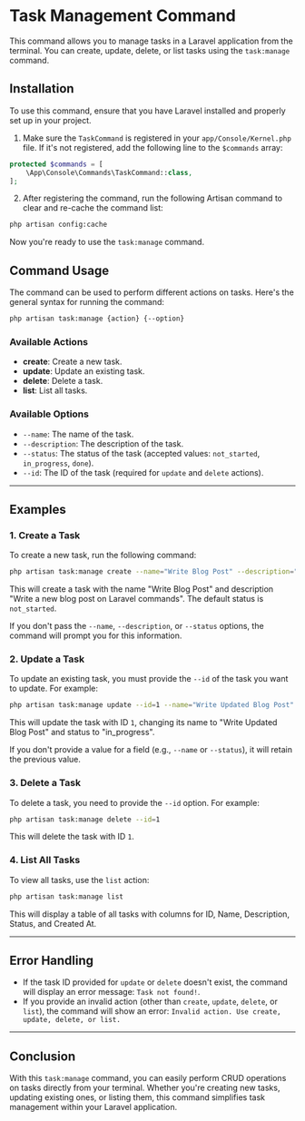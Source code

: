 
# Task Management Command

This command allows you to manage tasks in a Laravel application from the terminal. You can create, update, delete, or list tasks using the `task:manage` command.

## Installation

To use this command, ensure that you have Laravel installed and properly set up in your project.

1. Make sure the `TaskCommand` is registered in your `app/Console/Kernel.php` file. If it's not registered, add the following line to the `$commands` array:

```php
protected $commands = [
    \App\Console\Commands\TaskCommand::class,
];
```

2. After registering the command, run the following Artisan command to clear and re-cache the command list:

```bash
php artisan config:cache
```

Now you're ready to use the `task:manage` command.

## Command Usage

The command can be used to perform different actions on tasks. Here's the general syntax for running the command:

```bash
php artisan task:manage {action} {--option}
```

### Available Actions

- **create**: Create a new task.
- **update**: Update an existing task.
- **delete**: Delete a task.
- **list**: List all tasks.

### Available Options

- `--name`: The name of the task.
- `--description`: The description of the task.
- `--status`: The status of the task (accepted values: `not_started`, `in_progress`, `done`).
- `--id`: The ID of the task (required for `update` and `delete` actions).

---

## Examples

### 1. Create a Task

To create a new task, run the following command:

```bash
php artisan task:manage create --name="Write Blog Post" --description="Write a new blog post on Laravel commands" --status="not_started"
```

This will create a task with the name "Write Blog Post" and description "Write a new blog post on Laravel commands". The default status is `not_started`.

If you don't pass the `--name`, `--description`, or `--status` options, the command will prompt you for this information.

### 2. Update a Task

To update an existing task, you must provide the `--id` of the task you want to update. For example:

```bash
php artisan task:manage update --id=1 --name="Write Updated Blog Post" --status="in_progress"
```

This will update the task with ID `1`, changing its name to "Write Updated Blog Post" and status to "in_progress".

If you don't provide a value for a field (e.g., `--name` or `--status`), it will retain the previous value.

### 3. Delete a Task

To delete a task, you need to provide the `--id` option. For example:

```bash
php artisan task:manage delete --id=1
```

This will delete the task with ID `1`.

### 4. List All Tasks

To view all tasks, use the `list` action:

```bash
php artisan task:manage list
```

This will display a table of all tasks with columns for ID, Name, Description, Status, and Created At.

---

## Error Handling

- If the task ID provided for `update` or `delete` doesn't exist, the command will display an error message: `Task not found!`.
- If you provide an invalid action (other than `create`, `update`, `delete`, or `list`), the command will show an error: `Invalid action. Use create, update, delete, or list.`

---

## Conclusion

With this `task:manage` command, you can easily perform CRUD operations on tasks directly from your terminal. Whether you're creating new tasks, updating existing ones, or listing them, this command simplifies task management within your Laravel application.
```
